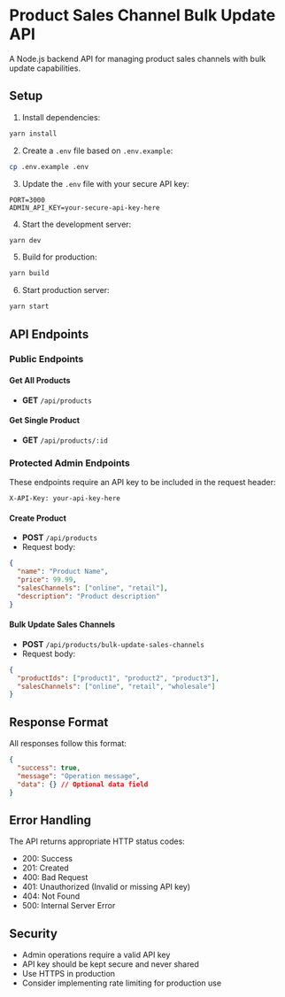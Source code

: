 # Product Sales Channel Bulk Update API

A Node.js backend API for managing product sales channels with bulk update capabilities.

## Setup

1. Install dependencies:
```bash
yarn install
```

2. Create a `.env` file based on `.env.example`:
```bash
cp .env.example .env
```

3. Update the `.env` file with your secure API key:
```
PORT=3000
ADMIN_API_KEY=your-secure-api-key-here
```

4. Start the development server:
```bash
yarn dev
```

5. Build for production:
```bash
yarn build
```

6. Start production server:
```bash
yarn start
```

## API Endpoints

### Public Endpoints

#### Get All Products
- **GET** `/api/products`

#### Get Single Product
- **GET** `/api/products/:id`

### Protected Admin Endpoints

These endpoints require an API key to be included in the request header:
```
X-API-Key: your-api-key-here
```

#### Create Product
- **POST** `/api/products`
- Request body:
```json
{
  "name": "Product Name",
  "price": 99.99,
  "salesChannels": ["online", "retail"],
  "description": "Product description"
}
```

#### Bulk Update Sales Channels
- **POST** `/api/products/bulk-update-sales-channels`
- Request body:
```json
{
  "productIds": ["product1", "product2", "product3"],
  "salesChannels": ["online", "retail", "wholesale"]
}
```

## Response Format

All responses follow this format:
```json
{
  "success": true,
  "message": "Operation message",
  "data": {} // Optional data field
}
```

## Error Handling

The API returns appropriate HTTP status codes:
- 200: Success
- 201: Created
- 400: Bad Request
- 401: Unauthorized (Invalid or missing API key)
- 404: Not Found
- 500: Internal Server Error

## Security

- Admin operations require a valid API key
- API key should be kept secure and never shared
- Use HTTPS in production
- Consider implementing rate limiting for production use 